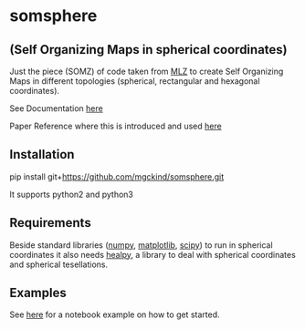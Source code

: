 # somsphere 
## (Self Organizing Maps in spherical coordinates)

Just the piece (SOMZ) of code taken from [MLZ](https://github.com/mgckind/MLZ) to create Self Organizing Maps in different topologies (spherical, rectangular and hexagonal coordinates).

See Documentation [here](http://matias-ck.com/mlz/somz.html#somz2)

Paper Reference where this is introduced and used [here](http://arxiv.org/abs/1312.5753)

## Installation

  pip install git+https://github.com/mgckind/somsphere.git
 
It supports python2 and python3 

## Requirements

Beside standard libraries ([numpy](http://www.numpy.org/), [matplotlib](http://matplotlib.org/), [scipy](https://www.scipy.org/))  to run in spherical coordinates it also needs [healpy](https://healpy.readthedocs.io/en/latest/), a library to deal with spherical coordinates and spherical tesellations.  

## Examples

See [here](Example.ipynb) for a notebook example on how to get started.